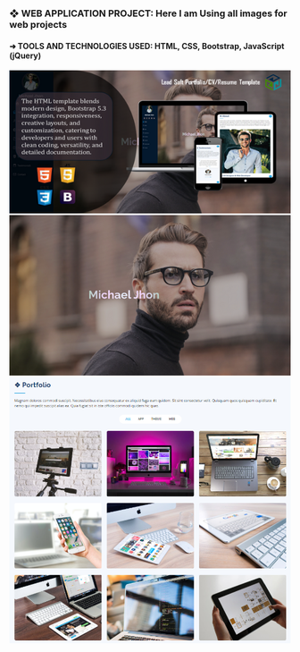  <h3> ❖ WEB APPLICATION PROJECT: Here I am Using all images for web projects</h3>
 <h4> ➜ TOOLS AND TECHNOLOGIES USED: HTML, CSS, Bootstrap, JavaScript (jQuery) </h4>


<img max-width="590px" src="https://github.com/iambashir/images-for-web/blob/main/01_preview-image.png">
<img max-width="590px" src="https://github.com/iambashir/images-for-web/blob/main/Home.png">
<img max-width="590px" src="https://github.com/iambashir/images-for-web/blob/main/Portfolio.png">
